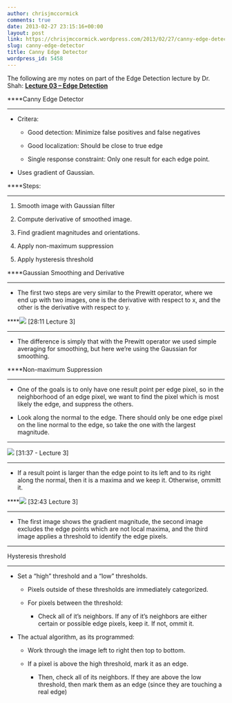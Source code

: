 ```yaml
---
author: chrisjmccormick
comments: true
date: 2013-02-27 23:15:16+00:00
layout: post
link: https://chrisjmccormick.wordpress.com/2013/02/27/canny-edge-detector/
slug: canny-edge-detector
title: Canny Edge Detector
wordpress_id: 5458
---
```


The following are my notes on part of the Edge Detection lecture by Dr. Shah: **[Lecture 03 – Edge Detection](http://www.youtube.com/watch?v=lC-IrZsdTrw)**

****Canny Edge Detector
****



	
  * Critera:

	
    * Good detection: Minimize false positives and false negatives

	
    * Good localization: Should be close to true edge

	
    * Single response constraint: Only one result for each edge point.




	
  * Uses gradient of Gaussian.


****Steps:
****



	
  1. Smooth image with Gaussian filter

	
  2. Compute derivative of smoothed image.

	
  3. Find gradient magnitudes and orientations.

	
  4. Apply non-maximum suppression

	
  5. Apply hysteresis threshold


****Gaussian Smoothing and Derivative
****



	
  * The first two steps are very similar to the Prewitt operator, where we end up with two images, one is the derivative with respect to x, and the other is the derivative with respect to y.


****![](https://lh4.googleusercontent.com/sQ33npRYYBlzAKVwW3d3srhkIo_3g5CfWLlPkLvC9WDCVWf1I1gjFkN8HpeQkcLEcs9oc6x74UHf1R7tXuBLRamRIeq1jibwGfHCM_RsODv7xdKiKeOajFSL)
[28:11 Lecture 3]
****



	
  * The difference is simply that with the Prewitt operator we used simple averaging for smoothing, but here we’re using the Gaussian for smoothing.


****Non-maximum Suppression
****



	
  * One of the goals is to only have one result point per edge pixel, so in the neighborhood of an edge pixel, we want to find the pixel which is most likely the edge, and suppress the others.

	
  * Look along the normal to the edge. There should only be one edge pixel on the line normal to the edge, so take the one with the largest magnitude.


****
![](https://lh6.googleusercontent.com/331S0kKaTb8BOu6cZlCWtGDd0dJxMeVAxiGBy7rT1-Kyfi9H19QyXx_p5mHuvDgh69_unhR81FHVg9MCHzvYzR7DzE6vELYfDCv7Vvj-uMzmev0zZUhDb3Xd)
[31:37 - Lecture 3]

****



	
  * If a result point is larger than the edge point to its left and to its right along the normal, then it is a maxima and we keep it. Otherwise, ommitt it.


****![](https://lh5.googleusercontent.com/hk6vMKjjxeE7YX2HlRWPVpsN9-WE53WYCFrJg4xy4YLqcUsl55UlKpKhGpQ4xiAvJgZIVfXKAmjTZnbX_pDIt3DuMHIXrNFIzcOQfMsap1eDOTfVEO2oS5yz)
[32:43 Lecture 3]
****



	
  * The first image shows the gradient magnitude, the second image excludes the edge points which are not local maxima, and the third image applies a threshold to identify the edge pixels.


****
Hysteresis threshold
****



	
  * Set a “high” threshold and a “low” thresholds.

	
    * Pixels outside of these thresholds are immediately categorized.

	
    * For pixels between the threshold:

	
      * Check all of it’s neighbors. If any of it’s neighbors are either certain or possible edge pixels, keep it. If not, ommit it.









	
  * The actual algorithm, as its programmed:

	
    * Work through the image left to right then top to bottom.

	
    * If a pixel is above the high threshold, mark it as an edge.

	
      * Then, check all of its neighbors. If they are above the low threshold, then mark them as an edge (since they are touching a real edge)








